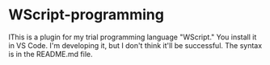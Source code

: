# WScript-programming
IThis is a plugin for my trial programming language "WScript." You install it in VS Code. I'm developing it, but I don't think it'll be successful. The syntax is in the README.md file.
